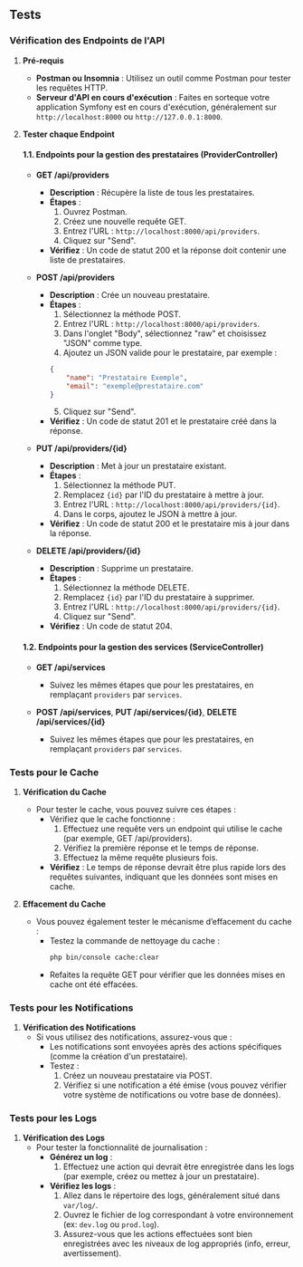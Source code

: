 ## Tests

### Vérification des Endpoints de l'API

1. **Pré-requis**
   - **Postman ou Insomnia** : Utilisez un outil comme Postman pour tester les requêtes HTTP.
   - **Serveur d'API en cours d'exécution** : Faites en sorteque votre application Symfony est en cours d'exécution, généralement sur `http://localhost:8000` ou `http://127.0.0.1:8000`.

2. **Tester chaque Endpoint**

   #### 1.1. Endpoints pour la gestion des prestataires (ProviderController)

   - **GET /api/providers**
     - **Description** : Récupère la liste de tous les prestataires.
     - **Étapes** :
       1. Ouvrez Postman.
       2. Créez une nouvelle requête GET.
       3. Entrez l'URL : `http://localhost:8000/api/providers`.
       4. Cliquez sur "Send".
     - **Vérifiez** : Un code de statut 200 et la réponse doit contenir une liste de prestataires.

   - **POST /api/providers**
     - **Description** : Crée un nouveau prestataire.
     - **Étapes** :
       1. Sélectionnez la méthode POST.
       2. Entrez l'URL : `http://localhost:8000/api/providers`.
       3. Dans l'onglet "Body", sélectionnez "raw" et choisissez "JSON" comme type.
       4. Ajoutez un JSON valide pour le prestataire, par exemple :
         ```json
         {
             "name": "Prestataire Exemple",
             "email": "exemple@prestataire.com"
         }
         ```
       5. Cliquez sur "Send".
     - **Vérifiez** : Un code de statut 201 et le prestataire créé dans la réponse.

   - **PUT /api/providers/{id}**
     - **Description** : Met à jour un prestataire existant.
     - **Étapes** :
       1. Sélectionnez la méthode PUT.
       2. Remplacez `{id}` par l'ID du prestataire à mettre à jour.
       3. Entrez l'URL : `http://localhost:8000/api/providers/{id}`.
       4. Dans le corps, ajoutez le JSON à mettre à jour.
     - **Vérifiez** : Un code de statut 200 et le prestataire mis à jour dans la réponse.

   - **DELETE /api/providers/{id}**
     - **Description** : Supprime un prestataire.
     - **Étapes** :
       1. Sélectionnez la méthode DELETE.
       2. Remplacez `{id}` par l'ID du prestataire à supprimer.
       3. Entrez l'URL : `http://localhost:8000/api/providers/{id}`.
       4. Cliquez sur "Send".
     - **Vérifiez** : Un code de statut 204.

   #### 1.2. Endpoints pour la gestion des services (ServiceController)

   - **GET /api/services**
     - Suivez les mêmes étapes que pour les prestataires, en remplaçant `providers` par `services`.

   - **POST /api/services**, **PUT /api/services/{id}**, **DELETE /api/services/{id}**
     - Suivez les mêmes étapes que pour les prestataires, en remplaçant `providers` par `services`.

### Tests pour le Cache

1. **Vérification du Cache**
   - Pour tester le cache, vous pouvez suivre ces étapes :
     - Vérifiez que le cache fonctionne :
       1. Effectuez une requête vers un endpoint qui utilise le cache (par exemple, GET /api/providers).
       2. Vérifiez la première réponse et le temps de réponse.
       3. Effectuez la même requête plusieurs fois.
     - **Vérifiez** : Le temps de réponse devrait être plus rapide lors des requêtes suivantes, indiquant que les données sont mises en cache.

2. **Effacement du Cache**
   - Vous pouvez également tester le mécanisme d’effacement du cache :
     - Testez la commande de nettoyage du cache :
       ```bash
       php bin/console cache:clear
       ```
     - Refaites la requête GET pour vérifier que les données mises en cache ont été effacées.

### Tests pour les Notifications

1. **Vérification des Notifications**
   - Si vous utilisez des notifications, assurez-vous que :
     - Les notifications sont envoyées après des actions spécifiques (comme la création d'un prestataire).
     - Testez :
       1. Créez un nouveau prestataire via POST.
       2. Vérifiez si une notification a été émise (vous pouvez vérifier votre système de notifications ou votre base de données).

### Tests pour les Logs

1. **Vérification des Logs**
   - Pour tester la fonctionnalité de journalisation :
     - **Générez un log** :
       1. Effectuez une action qui devrait être enregistrée dans les logs (par exemple, créez ou mettez à jour un prestataire).
     - **Vérifiez les logs** :
       1. Allez dans le répertoire des logs, généralement situé dans `var/log/`.
       2. Ouvrez le fichier de log correspondant à votre environnement (ex: `dev.log` ou `prod.log`).
       3. Assurez-vous que les actions effectuées sont bien enregistrées avec les niveaux de log appropriés (info, erreur, avertissement).

